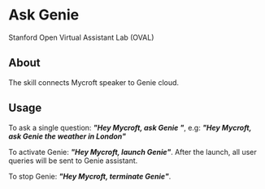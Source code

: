 # Ask Genie

Stanford Open Virtual Assistant Lab (OVAL) 

## About

The skill connects Mycroft speaker to Genie cloud.  

## Usage

To ask a single question: _**"Hey Mycroft, ask Genie <question>"**_, e.g: **_"Hey Mycroft, ask Genie the weather in London"_**  

To activate Genie: **_"Hey Mycroft, launch Genie"_**. After the launch, all user queries will be sent to Genie assistant.

To stop Genie: **_"Hey Mycroft, terminate Genie"_**.
